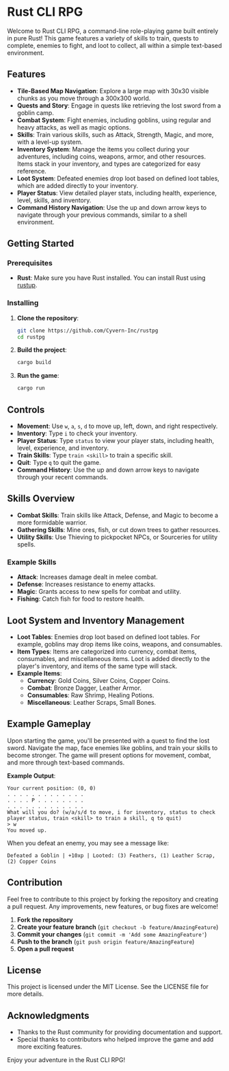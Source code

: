 # Rust CLI RPG

Welcome to Rust CLI RPG, a command-line role-playing game built entirely in pure Rust! This game features a variety of skills to train, quests to complete, enemies to fight, and loot to collect, all within a simple text-based environment.

## Features
- **Tile-Based Map Navigation**: Explore a large map with 30x30 visible chunks as you move through a 300x300 world.
- **Quests and Story**: Engage in quests like retrieving the lost sword from a goblin camp.
- **Combat System**: Fight enemies, including goblins, using regular and heavy attacks, as well as magic options.
- **Skills**: Train various skills, such as Attack, Strength, Magic, and more, with a level-up system.
- **Inventory System**: Manage the items you collect during your adventures, including coins, weapons, armor, and other resources. Items stack in your inventory, and types are categorized for easy reference.
- **Loot System**: Defeated enemies drop loot based on defined loot tables, which are added directly to your inventory.
- **Player Status**: View detailed player stats, including health, experience, level, skills, and inventory.
- **Command History Navigation**: Use the up and down arrow keys to navigate through your previous commands, similar to a shell environment.

## Getting Started

### Prerequisites
- **Rust**: Make sure you have Rust installed. You can install Rust using [rustup](https://rustup.rs/).

### Installing
1. **Clone the repository**:
   ```sh
   git clone https://github.com/Cyvern-Inc/rustpg
   cd rustpg
   ```

2. **Build the project**:
   ```sh
   cargo build
   ```

3. **Run the game**:
   ```sh
   cargo run
   ```

## Controls
- **Movement**: Use `w`, `a`, `s`, `d` to move up, left, down, and right respectively.
- **Inventory**: Type `i` to check your inventory.
- **Player Status**: Type `status` to view your player stats, including health, level, experience, and inventory.
- **Train Skills**: Type `train <skill>` to train a specific skill.
- **Quit**: Type `q` to quit the game.
- **Command History**: Use the up and down arrow keys to navigate through your recent commands.

## Skills Overview
- **Combat Skills**: Train skills like Attack, Defense, and Magic to become a more formidable warrior.
- **Gathering Skills**: Mine ores, fish, or cut down trees to gather resources.
- **Utility Skills**: Use Thieving to pickpocket NPCs, or Sourceries for utility spells.

### Example Skills
- **Attack**: Increases damage dealt in melee combat.
- **Defense**: Increases resistance to enemy attacks.
- **Magic**: Grants access to new spells for combat and utility.
- **Fishing**: Catch fish for food to restore health.

## Loot System and Inventory Management
- **Loot Tables**: Enemies drop loot based on defined loot tables. For example, goblins may drop items like coins, weapons, and consumables.
- **Item Types**: Items are categorized into currency, combat items, consumables, and miscellaneous items. Loot is added directly to the player's inventory, and items of the same type will stack.
- **Example Items**:
  - **Currency**: Gold Coins, Silver Coins, Copper Coins.
  - **Combat**: Bronze Dagger, Leather Armor.
  - **Consumables**: Raw Shrimp, Healing Potions.
  - **Miscellaneous**: Leather Scraps, Small Bones.

## Example Gameplay
Upon starting the game, you'll be presented with a quest to find the lost sword. Navigate the map, face enemies like goblins, and train your skills to become stronger. The game will present options for movement, combat, and more through text-based commands.

**Example Output**:
```
Your current position: (0, 0)
. . . . . . . . . . . . .
. . . . P . . . . . . . .
. . . . . . . . . . . . .
What will you do? (w/a/s/d to move, i for inventory, status to check player status, train <skill> to train a skill, q to quit)
> w
You moved up.
```

When you defeat an enemy, you may see a message like:
```
Defeated a Goblin | +10xp | Looted: (3) Feathers, (1) Leather Scrap, (2) Copper Coins
```

## Contribution
Feel free to contribute to this project by forking the repository and creating a pull request. Any improvements, new features, or bug fixes are welcome!

1. **Fork the repository**
2. **Create your feature branch** (`git checkout -b feature/AmazingFeature`)
3. **Commit your changes** (`git commit -m 'Add some AmazingFeature'`)
4. **Push to the branch** (`git push origin feature/AmazingFeature`)
5. **Open a pull request**

## License
This project is licensed under the MIT License. See the LICENSE file for more details.

## Acknowledgments
- Thanks to the Rust community for providing documentation and support.
- Special thanks to contributors who helped improve the game and add more exciting features.

Enjoy your adventure in the Rust CLI RPG!

